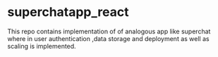 # superchatapp_react
This repo contains implementation of of analogous app like superchat where in user authentication ,data storage and deployment as well as scaling is implemented.

